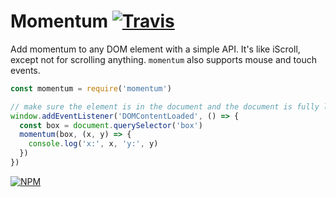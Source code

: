 # Momentum [![Travis](https://img.shields.io/travis/rust-lang/rust.svg)]()
Add momentum to any DOM element with a simple API. It's like iScroll, except not for scrolling anything. `momentum` also supports mouse and touch events.

```js
const momentum = require('momentum')

// make sure the element is in the document and the document is fully loaded
window.addEventListener('DOMContentLoaded', () => {
  const box = document.querySelector('box')
  momentum(box, (x, y) => {
    console.log('x:', x, 'y:', y)
  })
})
```

[![NPM](https://nodei.co/npm/momentum.png)](https://npmjs.org/package/momentum)
